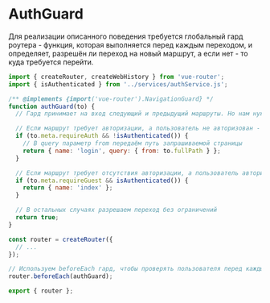 # AuthGuard

Для реализации описанного поведения требуется глобальный гард роутера - функция, которая выполняется перед каждым
переходом, и определяет, разрешён ли переход на новый маршрут, а если нет - то куда требуется перейти.

```js
import { createRouter, createWebHistory } from 'vue-router';
import { isAuthenticated } from '../services/authService.js';

/** @implements {import('vue-router').NavigationGuard} */
function authGuard(to) {
  // Гард принимает на вход следующий и предыдущий маршруты. Но нам нужен только следующий

  // Если маршрут требует авторизации, а пользователь не авторизован - переходим на страницу авторизации
  if (to.meta.requireAuth && !isAuthenticated()) {
    // В query параметр from передаём путь запрашиваемой страницы
    return { name: 'login', query: { from: to.fullPath } };
  }

  // Если маршрут требует отсутствия авторизации, а пользователь авторизован - переходим на главную страницу
  if (to.meta.requireGuest && isAuthenticated()) {
    return { name: 'index' };
  }

  // В остальных случаях разрешаем переход без ограничений
  return true;
}

const router = createRouter({
  // ...
});

// Используем beforeEach гард, чтобы проверять пользователя перед каждым переходом
router.beforeEach(authGuard);

export { router };
```
